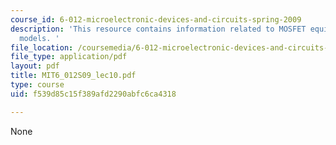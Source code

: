 ```yaml
---
course_id: 6-012-microelectronic-devices-and-circuits-spring-2009
description: 'This resource contains information related to MOSFET equivalent circuit
  models. '
file_location: /coursemedia/6-012-microelectronic-devices-and-circuits-spring-2009/f539d85c15f389afd2290abfc6ca4318_MIT6_012S09_lec10.pdf
file_type: application/pdf
layout: pdf
title: MIT6_012S09_lec10.pdf
type: course
uid: f539d85c15f389afd2290abfc6ca4318

---
```

None
